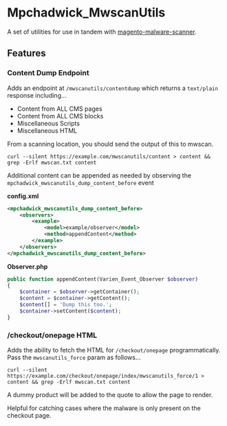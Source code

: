 # Mpchadwick_MwscanUtils

A set of utilities for use in tandem with [magento-malware-scanner](https://github.com/gwillem/magento-malware-scanner).

## Features

### Content Dump Endpoint

Adds an endpoint at `/mwscanutils/contentdump` which returns a `text/plain` response including...

- Content from ALL CMS pages
- Content from ALL CMS blocks
- Miscellaneous Scripts
- Miscellaneous HTML

From a scanning location, you should send the output of this to mwscan.

```
curl --silent https://example.com/mwscanutils/content > content && grep -Erlf mwscan.txt content
```

Additional content can be appended as needed by observing the `mpchadwick_mwscanutils_dump_content_before` event

**config.xml**

```xml
<mpchadwick_mwscanutils_dump_content_before>
    <observers>
        <example>
            <model>example/observer</model>
            <method>appendContent</method>
        </example>
    </observers>
</mpchadwick_mwscanutils_dump_content_before>
```

**Observer.php**

```php
public function appendContent(Varien_Event_Observer $observer)
{
    $container = $observer->getContainer();
    $content = $container->getContent();
    $content[] = 'Dump this too.';
    $container->setContent($content);
}
```

### /checkout/onepage HTML

Adds the ability to fetch the HTML for `/checkout/onepage` programmatically. Pass the `mwscanutils_force` param as follows...

```
curl --silent https://example.com/checkout/onepage/index/mwscanutils_force/1 > content && grep -Erlf mwscan.txt content
```

A dummy product will be added to the quote to allow the page to render.

Helpful for catching cases where the malware is only present on the checkout page.
